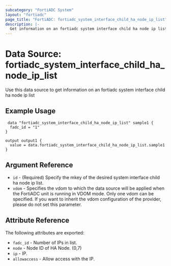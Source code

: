 ```yaml
---
subcategory: "FortiADC System"
layout: "fortiadc"
page_title: "FortiADC: fortiadc_system_interface_child_ha_node_ip_list"
description: |-
  Get information on an fortiadc system interface child ha node ip list
---
```


# Data Source: fortiadc_system_interface_child_ha_node_ip_list
Use this data source to get information on an fortiadc system interface child ha node ip list

## Example Usage

```hcl
 data "fortiadc_system_interface_child_ha_node_ip_list" sample1 {
  fadc_id = "1"
}

output output1 {
  value = data.fortiadc_system_interface_child_ha_node_ip_list.sample1
}
```

## Argument Reference
* `id` - (Required) Specify the mkey of the desired  system interface child ha node ip list.
* `vdom` - Specifies the vdom to which the data source will be applied when the FortiADC unit is running in VDOM mode. Only one vdom can be specified. If you want to inherit the vdom configuration of the provider, please do not set this parameter.


## Attribute Reference

The following attributes are exported:

* `fadc_id` - Number of IPs in list.
* `node` - Node ID of HA Node. (0,7)
* `ip` - IP. 
* `allowaccess` - Allow access with the IP. 

